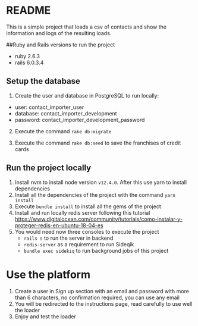 # README

This is a simple project that loads a csv of contacts and show the information and logs of the resulting loads.

##Ruby and Rails versions to run the project

- ruby 2.6.3
- rails 6.0.3.4

## Setup the database

1. Create the user and database in PostgreSQL to run locally:

- user:     contact_importer_user
- database: contact_importer_development
- password: contact_importer_development_password

2. Execute the command `rake db:migrate`

3. Execute the command `rake db:seed` to save the franchises of credit cards

## Run the project locally

1. Install nvm to install node version `v12.4.0`. After this use yarn to install dependencies
2. Install all the dependencies of the project with the command `yarn install`
3. Execute `bundle install` to install all the gems of the project
4. Install and run locally redis server following this tutorial https://www.digitalocean.com/community/tutorials/como-instalar-y-proteger-redis-en-ubuntu-18-04-es
5. You would need now three consoles to execute the project
    - `rails s` to run the server in backend
    - `redis-server` as a requirement to run Sideqik
    - `bundle exec sidekiq` to run background jobs of this project

# Use the platform

1. Create a user in Sign up section with an email and password with more than 6 characters, no confirmation required, you can use any email
2. You will be redirected to the instructions page, read carefully to use well the loader
3. Enjoy and test the loader